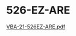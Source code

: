 # 526-EZ-ARE

[VBA-21-526EZ-ARE.pdf](https://github.com/department-of-veterans-affairs/va.gov-team/files/15180745/VBA-21-526EZ-ARE.pdf)
